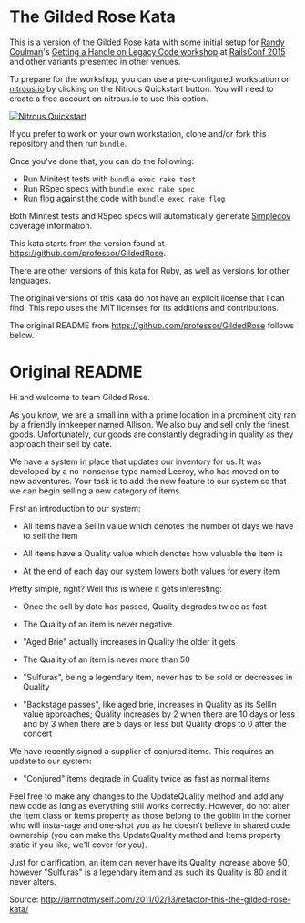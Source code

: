 # The Gilded Rose Kata

This is a version of the Gilded Rose kata with some initial setup for
[Randy Coulman](http://randycoulman.com/)'s
[Getting a Handle on Legacy Code workshop](http://railsconf.com/program/labs#prop_1024)
at [RailsConf 2015](http://railsconf.com) and other variants presented in other venues.

To prepare for the workshop, you can use a pre-configured workstation on [nitrous.io](https://www.nitrous.io/) by clicking on the Nitrous Quickstart button.  You will need to create a free account on nitrous.io to use this option.

[![Nitrous Quickstart](https://nitrous-image-icons.s3.amazonaws.com/quickstart.svg)](https://www.nitrous.io/quickstart)

If you prefer to work on your own workstation, clone and/or fork this repository and then run `bundle`.

Once you've done that, you can do the following:

* Run Minitest tests with `bundle exec rake test`
* Run RSpec specs with `bundle exec rake spec`
* Run [flog](https://github.com/seattlerb/flog) against the code with `bundle exec rake flog`

Both Minitest tests and RSpec specs will automatically generate
[Simplecov](https://github.com/colszowka/simplecov) coverage information.

This kata starts from the version found at https://github.com/professor/GildedRose.

There are other versions of this kata for Ruby, as well as versions for other languages.

The original versions of this kata do not have an explicit license that I can find.  This
repo uses the MIT licenses for its additions and contributions.

The original README from https://github.com/professor/GildedRose follows below.


# Original README

Hi and welcome to team Gilded Rose.

As you know, we are a small inn with a prime location in a prominent city ran
by a friendly innkeeper named Allison.  We also buy and sell only the finest
goods. Unfortunately, our goods are constantly degrading in quality as they
approach their sell by date.

We have a system in place that updates our inventory for us. It was developed
by a no-nonsense type named Leeroy, who has moved on to new adventures. Your
task is to add the new feature to our system so that we can begin selling a
new category of items.

First an introduction to our system:

  - All items have a SellIn value which denotes the number of days we have to
    sell the item

  - All items have a Quality value which denotes how valuable the item is

  - At the end of each day our system lowers both values for every item

Pretty simple, right? Well this is where it gets interesting:

  - Once the sell by date has passed, Quality degrades twice as fast

  - The Quality of an item is never negative

  - "Aged Brie" actually increases in Quality the older it gets

  - The Quality of an item is never more than 50

  - "Sulfuras", being a legendary item, never has to be sold or decreases in
    Quality

  - "Backstage passes", like aged brie, increases in Quality as its SellIn
    value approaches; Quality increases by 2 when there are 10 days or less
    and by 3 when there are 5 days or less but Quality drops to 0 after the
    concert

We have recently signed a supplier of conjured items. This requires an update
to our system:

  - "Conjured" items degrade in Quality twice as fast as normal items

Feel free to make any changes to the UpdateQuality method and add any new code
as long as everything still works correctly. However, do not alter the Item
class or Items property as those belong to the goblin in the corner who will
insta-rage and one-shot you as he doesn't believe in shared code ownership
(you can make the UpdateQuality method and Items property static if you like,
we'll cover for you).

Just for clarification, an item can never have its Quality increase above 50,
however "Sulfuras" is a legendary item and as such its Quality is 80 and it
never alters.

Source: <http://iamnotmyself.com/2011/02/13/refactor-this-the-gilded-rose-kata/>
